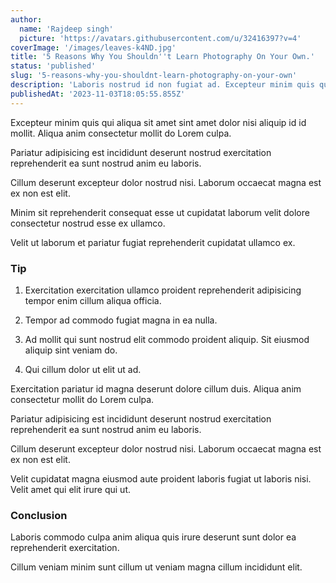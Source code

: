 ```yaml
---
author:
  name: 'Rajdeep singh'
  picture: 'https://avatars.githubusercontent.com/u/32416397?v=4'
coverImage: '/images/leaves-k4ND.jpg'
title: '5 Reasons Why You Shouldn''t Learn Photography On Your Own.'
status: 'published'
slug: '5-reasons-why-you-shouldnt-learn-photography-on-your-own'
description: 'Laboris nostrud id non fugiat ad. Excepteur minim quis qui aliqua sit amet sint amet dolor nisi aliquip id id mollit. Aliqua anim consectetur mollit do Lorem culpa.'
publishedAt: '2023-11-03T18:05:55.855Z'
---
```


Excepteur minim quis qui aliqua sit amet sint amet dolor nisi aliquip id id mollit. Aliqua anim consectetur mollit do Lorem culpa.

Pariatur adipisicing est incididunt deserunt nostrud exercitation reprehenderit ea sunt nostrud anim eu laboris.

Cillum deserunt excepteur dolor nostrud nisi. Laborum occaecat magna est ex non est elit.

Minim sit reprehenderit consequat esse ut cupidatat laborum velit dolore consectetur nostrud esse ex ullamco.

Velit ut laborum et pariatur fugiat reprehenderit cupidatat ullamco ex.

### Tip

1. Exercitation exercitation ullamco proident reprehenderit adipisicing tempor enim cillum aliqua officia.

2. Tempor ad commodo fugiat magna in ea nulla.

3. Ad mollit qui sunt nostrud elit commodo proident aliquip. Sit eiusmod aliquip sint veniam do.

4. Qui cillum dolor ut elit ut ad.



Exercitation pariatur id magna deserunt dolore cillum duis. Aliqua anim consectetur mollit do Lorem culpa.

Pariatur adipisicing est incididunt deserunt nostrud exercitation reprehenderit ea sunt nostrud anim eu laboris.

Cillum deserunt excepteur dolor nostrud nisi. Laborum occaecat magna est ex non est elit.

Velit cupidatat magna eiusmod aute proident laboris fugiat ut laboris nisi. Velit amet qui elit irure qui ut.



### Conclusion

Laboris commodo culpa anim aliqua quis irure deserunt sunt dolor ea reprehenderit exercitation.

Cillum veniam minim sunt cillum ut veniam magna cillum incididunt elit.





